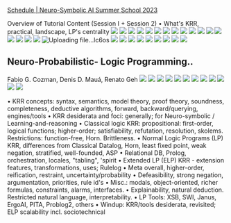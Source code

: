 [Schedule | Neuro-Symbolic AI Summer School 2023](https://neurosymbolic.github.io/nsss2023/schedule.html)

Overview of Tutorial Content (Session I + Session 2)
• What's KRR, practical, landscape, LP's centrality
![](https://i.imgur.com/tMlYmGp.png)
![](https://i.imgur.com/noKipEg.png)
![](https://i.imgur.com/7svoIPT.png)
![](https://i.imgur.com/XyFViMg.png)
![](https://i.imgur.com/EvbIIUY.png)
![](https://i.imgur.com/Q6qIbBM.png)
![](https://i.imgur.com/SBD702u.png)
![](https://i.imgur.com/2J50uqk.png)
![](https://i.imgur.com/v4UYUrd.png)
![](https://i.imgur.com/pOiJGrX.png)
![](https://i.imgur.com/ER0LxQN.png)
![](https://i.imgur.com/dvOvzbZ.png)
![](https://i.imgur.com/AwnRiHK.png)
![](https://i.imgur.com/Ih7uukH.png)
![](https://i.imgur.com/JSt81iL.png)
![](https://i.imgur.com/N42fd7r.png)
![](https://i.imgur.com/p4w9urT.png)
![Uploading file...lc6os]()
![](https://i.imgur.com/U8JwY2Y.png)
![](https://i.imgur.com/W6Xi982.png)
![](https://i.imgur.com/vDJewaL.png)
![](https://i.imgur.com/2jDfDMR.png)
![](https://i.imgur.com/OeE65oA.png)
![](https://i.imgur.com/xzchEMp.png)
![](https://i.imgur.com/k5ls0hV.png)
![](https://i.imgur.com/GM6oT94.png)
![](https://i.imgur.com/l6jvH0b.png)

## Neuro-Probabilistic- Logic Programming..
Fabio G. Cozman, Denis D. Mauá, Renato Geh
![](https://i.imgur.com/zccqboU.png)
![](https://i.imgur.com/7kYzvGZ.png)
![](https://i.imgur.com/lAF68lh.png)
![](https://i.imgur.com/3N035rj.png)
![](https://i.imgur.com/QPMTc6U.png)
![](https://i.imgur.com/MJs9fVZ.png)
![](https://i.imgur.com/TYt2vX7.png)
![](https://i.imgur.com/vJ4AYOc.png)
![](https://i.imgur.com/T2FbqOv.png)
![](https://i.imgur.com/zPI45hZ.png)
![](https://i.imgur.com/ehsaPCL.png)
![](https://i.imgur.com/ffUMs31.png)


• KRR concepts: syntax, semantics, model theory, proof theory, soundness, completeness,
deductive algorithms, forward, backward/querying, engines/tools
• KRR desiderata and foci: generally; for Neuro-symbolic / Learning-and-reasoning
• Classical logic KRR: propositional: first-order, logical functions; higher-order;
satisfiability, refutation, resolution, skolems. Restrictions: function-free, Horn. Brittleness.
• Normal Logic Programs (LP) KRR, differences from Classical
Datalog, Horn, least fixed point, weak negation, stratified, well-founded, ASP
• Relational DB, Prolog, orchestration, locales, "tabling", 'spirit
• Extended LP (ELP) KRR - extension features, transformations, uses; Rulelog
• Meta overall, higher-order, reification, restraint, uncertainty/probability
• Defeasibility, strong negation, argumentation, priorities, rule id's
• Misc.: modals, object-oriented, richer formulas, constraints, alarms, interfaces.
• Explainability, natural deduction. Restricted natural language, interpretability.
• LP Tools: XSB, SWI, Janus, ErgoAI, PITA, Problog2, others
• Windup: KRR/tools desiderata, revisited; ELP scalability incl. sociotechnical
